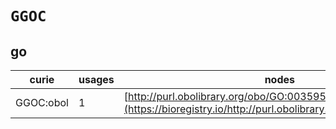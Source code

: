 # `GGOC`

## go

| curie     |   usages | nodes                                                                                                         |
|-----------|----------|---------------------------------------------------------------------------------------------------------------|
| GGOC:obol |        1 | [http://purl.obolibrary.org/obo/GO:0035956](https://bioregistry.io/http://purl.obolibrary.org/obo/GO:0035956) |

